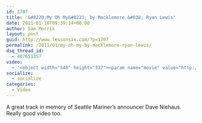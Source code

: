 ```yaml
---
id: 1707
title: '&#8220;My Oh My&#8221; by Macklemore &#038; Ryan Lewis'
date: 2011-01-18T09:39:14+00:00
author: Sam Morris
layout: post
guid: http://www.lessonsix.com/?p=1707
permalink: /2011/01/my-oh-my-by-macklemore-ryan-lewis/
dsq_thread_id:
  - 407651357
video:
  - '<object width="540" height="337"><param name="movie" value="http://www.youtube.com/v/hvNQWQSwmow?fs=1&hl=en_GB"></param><param name="allowFullScreen" value="true"></param><param name="allowscriptaccess" value="always"></param><embed src="http://www.youtube.com/v/hvNQWQSwmow?fs=1&hl=en_GB" type="application/x-shockwave-flash" width="540" height="337" allowscriptaccess="always" allowfullscreen="true"></embed></object>'
socialize:
  - socialize
categories:
  - Video
---
```

A great track in memory of Seattle Mariner&#8217;s announcer Dave Niehaus. Really good video too.